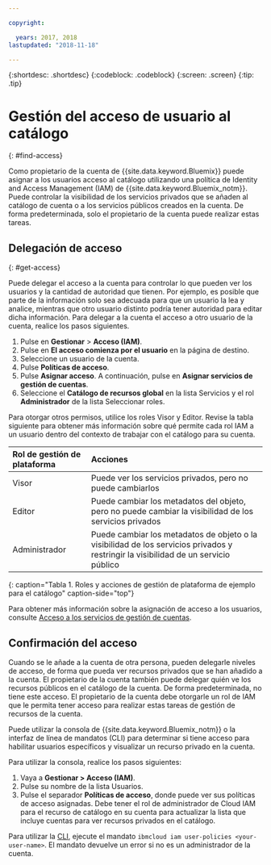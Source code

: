 ```yaml
---

copyright:

  years: 2017, 2018
lastupdated: "2018-11-18"

---
```


{:shortdesc: .shortdesc}
{:codeblock: .codeblock}
{:screen: .screen}
{:tip: .tip}

# Gestión del acceso de usuario al catálogo
{: #find-access}

Como propietario de la cuenta de {{site.data.keyword.Bluemix}} puede asignar a los usuarios acceso al catálogo utilizando una política de Identity and Access Management (IAM) de {{site.data.keyword.Bluemix_notm}}. Puede controlar la visibilidad de los servicios privados que se añaden al catálogo de cuenta o a los servicios públicos creados en la cuenta. De forma predeterminada, solo el propietario de la cuenta puede realizar estas tareas.

## Delegación de acceso
{: #get-access}

Puede delegar el acceso a la cuenta para controlar lo que pueden ver los usuarios y la cantidad de autoridad que tienen. Por ejemplo, es posible que parte de la información solo sea adecuada para que un usuario la lea y analice, mientras que otro usuario distinto podría tener autoridad para editar dicha información. Para delegar a la cuenta el acceso a otro usuario de la cuenta, realice los pasos siguientes.

1. Pulse en **Gestionar** > **Acceso (IAM)**. 
2. Pulse en **El acceso comienza por el usuario** en la página de destino. 
3. Seleccione un usuario de la cuenta. 
4. Pulse **Políticas de acceso**. 
5. Pulse **Asignar acceso**. A continuación, pulse en **Asignar servicios de gestión de cuentas**.
6. Seleccione el **Catálogo de recursos global** en la lista Servicios y el rol **Administrador** de la lista Seleccionar roles.

Para otorgar otros permisos, utilice los roles Visor y Editor. Revise la tabla siguiente para obtener más información sobre qué permite cada rol IAM a un usuario dentro del contexto de trabajar con el catálogo para su cuenta.

| Rol de gestión de plataforma | Acciones |
|:-----------------|:-----------------|
| Visor | Puede ver los servicios privados, pero no puede cambiarlos |
| Editor | Puede cambiar los metadatos del objeto, pero no puede cambiar la visibilidad de los servicios privados |
| Administrador | Puede cambiar los metadatos de objeto o la visibilidad de los servicios privados y restringir la visibilidad de un servicio público  |
{: caption="Tabla 1. Roles y acciones de gestión de plataforma de ejemplo para el catálogo" caption-side="top"}

Para obtener más información sobre la asignación de acceso a los usuarios, consulte [Acceso a los servicios de gestión de cuentas](/docs/iam/mngiam.html#acctmgmt).

## Confirmación del acceso

Cuando se le añade a la cuenta de otra persona, pueden delegarle niveles de acceso, de forma que pueda ver recursos privados que se han añadido a la cuenta. El propietario de la cuenta también puede delegar quién ve los recursos públicos en el catálogo de la cuenta. De forma predeterminada, no tiene este acceso. El propietario de la cuenta debe otorgarle un rol de IAM que le permita tener acceso para realizar estas tareas de gestión de recursos de la cuenta.

Puede utilizar la consola de {{site.data.keyword.Bluemix_notm}} o la interfaz de línea de mandatos (CLI) para determinar si tiene acceso para habilitar usuarios específicos y visualizar un recurso privado en la cuenta.

Para utilizar la consola, realice los pasos siguientes:

  1. Vaya a **Gestionar > Acceso (IAM)**.
  2. Pulse su nombre de la lista Usuarios.
  3. Pulse el separador **Políticas de acceso**, donde puede ver sus políticas de acceso asignadas. Debe tener el rol de administrador de Cloud IAM para el recurso de catálogo en su cuenta para actualizar la lista que incluye cuentas para ver recursos privados en el catálogo.


Para utilizar la [CLI](/docs/cli/reference/ibmcloud/bx_cli.html#ibmcloud_commands_iam), ejecute el mandato `ibmcloud iam user-policies <your-user-name>`. El mandato devuelve un error si no es un administrador de la cuenta. 
